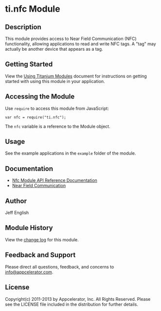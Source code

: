 # ti.nfc Module

## Description

This module provides access to Near Field Communication (NFC) functionality, allowing applications to read and write
NFC tags. A "tag" may actually be another device that appears as a tag.

## Getting Started

View the [Using Titanium Modules](http://docs.appcelerator.com/titanium/latest/#!/guide/Using_Titanium_Modules) document for instructions on getting started with using this module in your application.

## Accessing the Module

Use `require` to access this module from JavaScript:

	var nfc = require("ti.nfc");

The `nfc` variable is a reference to the Module object.

## Usage
See the example applications in the `example` folder of the module.

## Documentation

  * [Nfc Module API Reference Documentation](http://docs.appcelerator.com/titanium/latest/#!/api/Modules.Nfc)
  * [Near Field Communication](http://developer.android.com/guide/topics/connectivity/nfc/index.html)

## Author

Jeff English

## Module History

View the [change log](changelog.html) for this module.

## Feedback and Support

Please direct all questions, feedback, and concerns to [info@appcelerator.com](mailto:info@appcelerator.com?subject=ti.nfc%20Module).

## License

Copyright(c) 2011-2013 by Appcelerator, Inc. All Rights Reserved. Please see the LICENSE file included in the distribution for further details.
